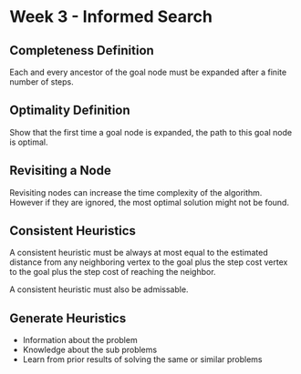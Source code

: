 # Week 3 - Informed Search

## Completeness Definition

Each and every ancestor of the goal node must be expanded after a finite number of steps.

## Optimality Definition

Show that the first time a goal node is expanded, the path to this goal node is optimal.

## Revisiting a Node

Revisiting nodes can increase the time complexity of the algorithm. However if they are ignored, 
the most optimal solution might not be found.

## Consistent Heuristics

A consistent heuristic must be always at most equal to the estimated distance from any neighboring vertex to the goal plus the step cost
vertex to the goal plus the step cost of reaching the neighbor.

A consistent heuristic must also be admissable.

## Generate Heuristics

- Information about the problem
- Knowledge about the sub problems
- Learn from prior results of solving the same or similar problems

